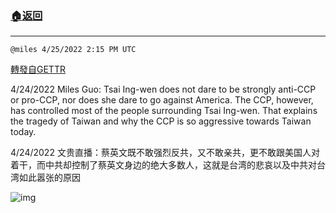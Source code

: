 ###  [:house:返回](README.md)
---


`@miles 4/25/2022 2:15 PM UTC`

[轉發自GETTR](https://gettr.com/post/p170bvt4bf4)

4/24/2022 Miles Guo: Tsai Ing-wen does not dare to be strongly anti-CCP or pro-CCP, nor does she dare to go against America. The CCP, however, has controlled most of the people surrounding Tsai Ing-wen. That explains the tragedy of Taiwan and why the CCP is so aggressive towards Taiwan today.

4/24/2022 文贵直播：蔡英文既不敢强烈反共，又不敢亲共，更不敢跟美国人对着干，而中共却控制了蔡英文身边的绝大多数人，这就是台湾的悲哀以及中共对台湾如此嚣张的原因



![img](https://media.gettr.com/group47/getter/2022/04/25/14/7ab28f94-c2d4-3ec9-f4d1-a8dd92542d4e/out.jpg)

